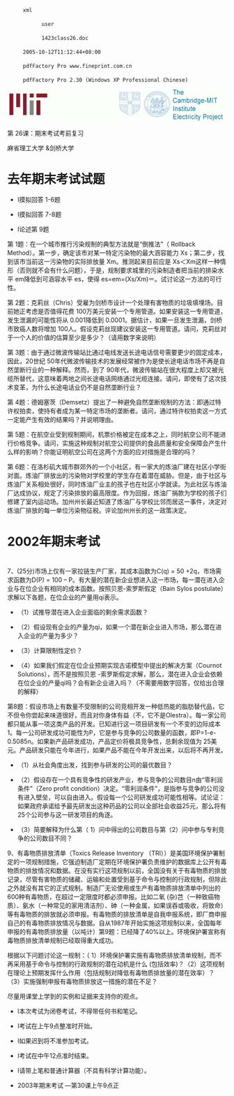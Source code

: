 
         xml

               user

               1423class26.doc

         2005-10-12T11:12:44+08:00

         pdfFactory Pro www.fineprint.com.cn

         pdfFactory Pro 2.30 (Windows XP Professional Chinese)

![](images/lecture_24_preparation_for_final_exam.zh_img_0.jpg)

第 26课：期末考试考前复习

麻省理工大学 &amp;剑桥大学

# 去年期末考试试题 

- l摸拟回答 1-6题 

- l摸拟回答 7-8题 

- l论述第 9题

第 1题：在一个城市推行污染规制的典型方法就是“倒推法”（ Rollback Method）。第一步，确定该市对某一特定污染物的最大涵容能力 Xs；第二步，找到该市当前这一污染物的实际排放量 Xm。推测起来目前应是 Xs＜Xm这样一种情形（否则就不会有什么问题），于是，规制要求城里的污染制造者把当前的排染水平 em降低到可涵容水平 es，使得 es=em=(Xs/Xm)＝。试讨论这一方法的可行性。

第 2题：克莉丝（Chris）受雇为剑桥市设计一个处理有害物质的垃圾填埋场。目前她正考虑是否值得花费 100万美元安装一个专用管道。如果安装这一专用管道，发生泄漏的可能性将从 0.001降低到 0.0001。据估计，如果一旦发生泄漏，剑桥市致癌人数将增加 100人。假设克莉丝现建议安装这一专用管道。请问，克莉丝对于一个人的价值的估算至少是多少？（请用数字来说明）

第 3题：由于通过微波传输站比通过电线发送长途电话信号需要更少的固定成本，因此，20世纪 50年代微波传输技术的发展经常被作为是使长途电话市场不再是自然垄断行业的一种解释。然而，到了 90年代，微波传输站在很大程度上却又被光缆所替代，这意味着两地之间长途电话网络通过光缆连接。请问，即使有了这次技术变革，为什么长途电话业仍不是自然垄断行业？

第 4题：德姆塞茨（Demsetz）提出了一种避免自然垄断规制的方法：即通过特许权拍卖，使持有者成为某一特定市场的垄断者。请问，通过特许权拍卖这一方式一定能产生有效的结果吗？并说明理由。

第 5题：在航空业受到规制期间，机票价格被定在成本之上，同时航空公司不能进行价格竞争。请问，实施这种规制对航空公司提供的食品质量和安全保障会产生什么样的影响？你能证明航空公司在这两个方面的应对措施是合理的吗？

第 6题：在洛杉矶大城市群郊外的一个小社区，有一家大的炼油厂建在社区小学街对面。炼油厂排放出的污染物对学校里的学生存在着潜在威胁。但是，由于社区与炼油厂关系相处很好，同时炼油厂业主的孩子也在社区小学就读。为此社区与炼油厂达成协议，规定了污染排放的最高限度。作为回报，炼油厂捐款为学校的孩子们修建了室内运动场。加州州长最近知道了炼油厂与学校比邻而居这一事件，决定对炼油厂排放的每一单位污染物征税。评论加州州长的这一政策决定。 

# 2002年期末考试

# 

7、(25分)市场上仅有一家拉链生产厂家，其成本函数为C(q) = 50 +2q，市场需求函数为D(P) = 100 – P。有大量的潜在新企业想进入这一市场，每一潜在进入企业与在位企业有相同的成本函数。按照贝恩-索罗斯假定（Bain Sylos postulate）求解以下各题，在位企业的产量用qi表示。

- （1）试推导潜在进入企业面临的剩余需求函数？

- （2）假设现有企业的产量为qi，如果一个潜在新企业进入市场，那么潜在进入企业的产量为多少？

- （3）计算限制性定价？

- （4）如果我们假定在位企业预期实现古诺模型中提出的解决方案（Cournot Solutions），而不是按照贝恩 -索罗斯假定求解，那么，潜在进入企业会依赖在位企业的产量qi吗？会有新企业进入吗？（不需要用数字回答，仅给出合理的解释）

第8题：假设市场上有数量不受限制的公司竞相开发一种低热能的脂肪替代品，它不但令你尝起来味道很好，而且对你身体有益（不，它不是Olestra）。每一家公司都只能从事一项这类产品的开发。已知进行这一项目研发有一个不变的边际成本1。每一公司研发成功可能性为P，它是参与竞争的公司数量的函数，即P=1-e-0.5085n。如果新产品研发成功，产品定价将极具竞争性，总剩余现值为 25美元。产品研发只能在今年进行，如果产品不能在今年开发出来，以后将不再开发。

- （1）从社会角度出发，找到参与研发的公司的最优数目？

- （2）假设存在一个具有竞争性的研发产业，参与竞争的公司数目n由“零利润条件”（Zero profit condition）决定。“零利润条件”，是指参与竞争的公司没有进入壁垒，可以自由进入。假设每一个公司研发成功可能性相等。试论证：如果政府承诺给予最先研发出这种药品的公司以全部社会收益25元，那么将有25个公司参与这一研发项目的角逐。

- （3）简要解释为什么第（ 1）问中得出的公司数目与第（2）问中参与专利竞争的公司数目不同？

9、有毒物质排放清单（Toxics Release Inventory （TRI））是美国环境保护署制定的一项规制措施，它强迫制造厂定期在环境保护署负责维护的数据库上公开有毒物质的排放情况和数据。在没有实行这项规制以前，全国没有关于有毒物质的排放记录，尽管有害物质的储藏、运输和处置受到基于命令与控制的行政规制，但除此之外就没有其它的正式规制。制造厂无论使用或生产有毒物质排放清单中列出的600种有毒物质，在超过一定限度时都必须申报。比如二氧 (杂)芑（一种致癌物质）、氨水（一种常见的家用清洁剂）、砷（一种金属，如果误吞或吸收，将致命）等有毒物质的排放就必须申报。有毒物质的排放清单是自我申报系统，即厂商申报自己的有毒物质排放情况与数据。自从1987年开始实施这项规制以来，全国每年申报的有毒物质排放量（以吨计）第9题：已经降了40%以上。环境保护署宣称有毒物质排放清单规制已经取得重大成功。

根据以下问题讨论这一规制：（ 1）环境保护署实施有毒物质排放清单规制，而不再采用基于命令与控制的行政规制的潜在动机是什么 (包括效率)？（2）这项规制在理论上预期发挥什么作用（包括规制对降低有毒物质排放量的潜在效率）？（3）实施强制申报有毒物质排放这一措施的潜在不足？

尽量用课堂上学到的实例和证据来支持你的观点。

- l本次考试为闭卷考试，不得带任何书和笔记。 

- l考试在上午9点整准时开始。 

- l如果迟到将不准参加考试。 

- l考试在中午12点准时结束。 

- l请带上笔和普通计算器（不具有科学计算功能）。

-  2003年期末考试 ––第30课上午9点正
